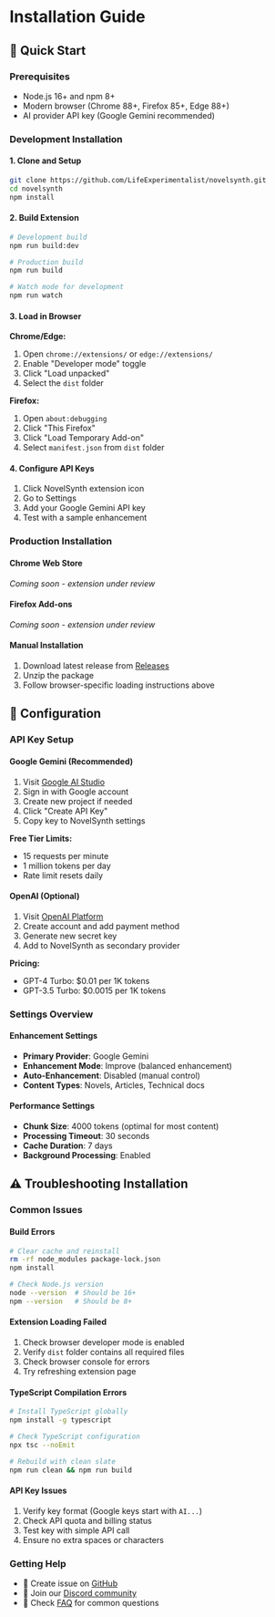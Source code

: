 # Installation Guide

## 🚀 Quick Start

### Prerequisites
- Node.js 16+ and npm 8+
- Modern browser (Chrome 88+, Firefox 85+, Edge 88+)
- AI provider API key (Google Gemini recommended)

### Development Installation

#### 1. Clone and Setup
```bash
git clone https://github.com/LifeExperimentalist/novelsynth.git
cd novelsynth
npm install
```

#### 2. Build Extension
```bash
# Development build
npm run build:dev

# Production build
npm run build

# Watch mode for development
npm run watch
```

#### 3. Load in Browser

**Chrome/Edge:**
1. Open `chrome://extensions/` or `edge://extensions/`
2. Enable "Developer mode" toggle
3. Click "Load unpacked"
4. Select the `dist` folder

**Firefox:**
1. Open `about:debugging`
2. Click "This Firefox"
3. Click "Load Temporary Add-on"
4. Select `manifest.json` from `dist` folder

#### 4. Configure API Keys
1. Click NovelSynth extension icon
2. Go to Settings
3. Add your Google Gemini API key
4. Test with a sample enhancement

### Production Installation

#### Chrome Web Store
*Coming soon - extension under review*

#### Firefox Add-ons
*Coming soon - extension under review*

#### Manual Installation
1. Download latest release from [Releases](https://github.com/LifeExperimentalist/novelsynth/releases)
2. Unzip the package
3. Follow browser-specific loading instructions above

## 🔧 Configuration

### API Key Setup

#### Google Gemini (Recommended)
1. Visit [Google AI Studio](https://makersuite.google.com/app/apikey)
2. Sign in with Google account
3. Create new project if needed
4. Click "Create API Key"
5. Copy key to NovelSynth settings

**Free Tier Limits:**
- 15 requests per minute
- 1 million tokens per day
- Rate limit resets daily

#### OpenAI (Optional)
1. Visit [OpenAI Platform](https://platform.openai.com/api-keys)
2. Create account and add payment method
3. Generate new secret key
4. Add to NovelSynth as secondary provider

**Pricing:**
- GPT-4 Turbo: $0.01 per 1K tokens
- GPT-3.5 Turbo: $0.0015 per 1K tokens

### Settings Overview

#### Enhancement Settings
- **Primary Provider**: Google Gemini
- **Enhancement Mode**: Improve (balanced enhancement)
- **Auto-Enhancement**: Disabled (manual control)
- **Content Types**: Novels, Articles, Technical docs

#### Performance Settings
- **Chunk Size**: 4000 tokens (optimal for most content)
- **Processing Timeout**: 30 seconds
- **Cache Duration**: 7 days
- **Background Processing**: Enabled

## ⚠️ Troubleshooting Installation

### Common Issues

#### Build Errors
```bash
# Clear cache and reinstall
rm -rf node_modules package-lock.json
npm install

# Check Node.js version
node --version  # Should be 16+
npm --version   # Should be 8+
```

#### Extension Loading Failed
1. Check browser developer mode is enabled
2. Verify `dist` folder contains all required files
3. Check browser console for errors
4. Try refreshing extension page

#### TypeScript Compilation Errors
```bash
# Install TypeScript globally
npm install -g typescript

# Check TypeScript configuration
npx tsc --noEmit

# Rebuild with clean slate
npm run clean && npm run build
```

#### API Key Issues
1. Verify key format (Google keys start with `AI...`)
2. Check API quota and billing status
3. Test key with simple API call
4. Ensure no extra spaces or characters

### Getting Help
- 📧 Create issue on [GitHub](https://github.com/LifeExperimentalist/novelsynth/issues)
- 💬 Join our [Discord community](#)
- 📖 Check [FAQ](FAQ.md) for common questions